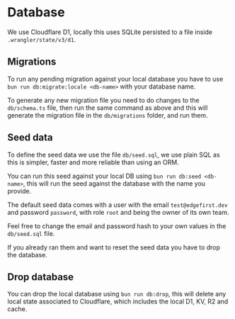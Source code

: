 # Database

We use Cloudflare D1, locally this uses SQLite persisted to a file inside `.wrangler/state/v3/d1`.

## Migrations

To run any pending migration against your local database you have to use `bun run db:migrate:locale <db-name>` with your database name.

To generate any new migration file you need to do changes to the `db/schema.ts` file, then run the same command as above and this will generate the migration file in the `db/migrations` folder, and run them.

## Seed data

To define the seed data we use the file `db/seed.sql`, we use plain SQL as this is simpler, faster and more reliable than using an ORM.

You can run this seed against your local DB using `bun run db:seed <db-name>`, this will run the seed against the database with the name you provide.

The default seed data comes with a user with the email `test@edgefirst.dev` and password `password`, with role `root` and being the owner of its own team.

Feel free to change the email and password hash to your own values in the `db/seed.sql` file.

If you already ran them and want to reset the seed data you have to drop the database.

## Drop database

You can drop the local database using `bun run db:drop`, this will delete any local state associated to Cloudflare, which includes the local D1, KV, R2 and cache.
